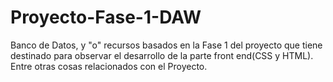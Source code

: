 # Proyecto-Fase-1-DAW
Banco de Datos, y "o" recursos basados en la Fase 1 del proyecto que tiene destinado para observar el desarrollo de la parte front end(CSS y HTML). Entre otras cosas relacionados con el Proyecto.
